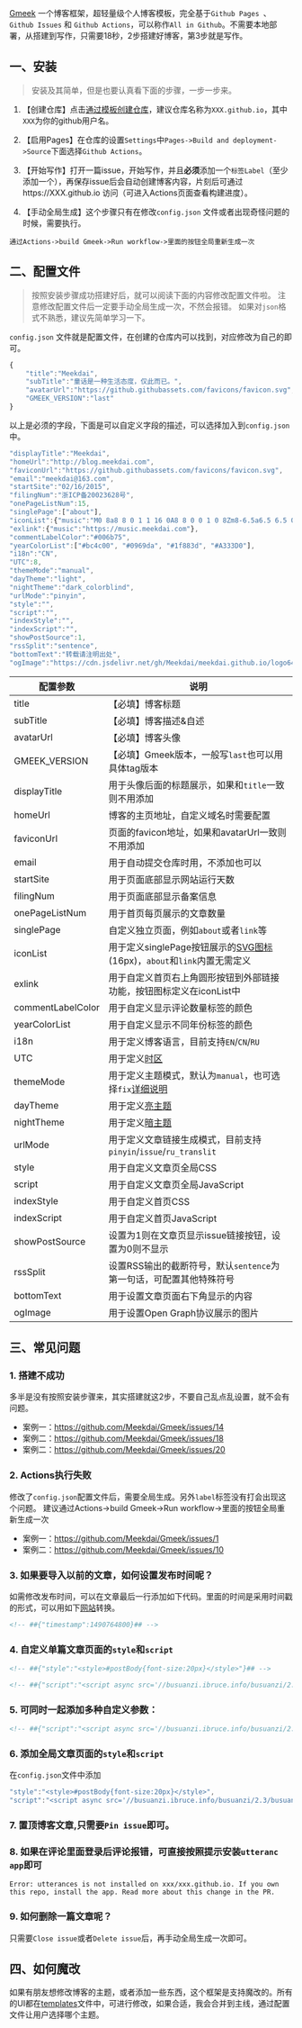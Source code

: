 [Gmeek](https://github.com/Meekdai/Gmeek) 一个博客框架，超轻量级个人博客模板，完全基于`Github Pages `、 `Github Issues` 和 `Github Actions`，可以称作`All in Github`。不需要本地部署，从搭建到写作，只需要18秒，2步搭建好博客，第3步就是写作。

## 一、安装
> 安装及其简单，但是也要认真看下面的步骤，一步一步来。
1. 【创建仓库】点击[通过模板创建仓库](https://github.com/new?template_name=Gmeek-template&template_owner=Meekdai)，建议仓库名称为`XXX.github.io`，其中`XXX`为你的github用户名。

2. 【启用Pages】在仓库的设置`Settings`中`Pages->Build and deployment->Source`下面选择`Github Actions`。

3. 【开始写作】打开一篇issue，开始写作，并且**必须**添加一个`标签Label`（至少添加一个），再保存issue后会自动创建博客内容，片刻后可通过https://XXX.github.io 访问（可进入Actions页面查看构建进度）。

5. 【手动全局生成】这个步骤只有在修改`config.json` 文件或者出现奇怪问题的时候，需要执行。
```P4
通过Actions->build Gmeek->Run workflow->里面的按钮全局重新生成一次
```

## 二、配置文件
> 按照安装步骤成功搭建好后，就可以阅读下面的内容修改配置文件啦。
> 注意修改配置文件后一定要手动全局生成一次，不然会报错。
> 如果对`json`格式不熟悉，建议先简单学习一下。

`config.json` 文件就是配置文件，在创建的仓库内可以找到，对应修改为自己的即可。
```javascript
{
    "title":"Meekdai",
    "subTitle":"童话是一种生活态度，仅此而已。",
    "avatarUrl":"https://github.githubassets.com/favicons/favicon.svg",
    "GMEEK_VERSION":"last"
}
```
以上是必须的字段，下面是可以自定义字段的描述，可以选择加入到`config.json`中。

```javascript
"displayTitle":"Meekdai",
"homeUrl":"http://blog.meekdai.com",
"faviconUrl":"https://github.githubassets.com/favicons/favicon.svg",
"email":"meekdai@163.com",
"startSite":"02/16/2015",
"filingNum":"浙ICP备20023628号",
"onePageListNum":15,
"singlePage":["about"],
"iconList":{"music":"M0 8a8 8 0 1 1 16 0A8 8 0 0 1 0 8Zm8-6.5a6.5 6.5 0 1 0 0 13 6.5 6.5 0 0 0 0-13Z"},
"exlink":{"music":"https://music.meekdai.com"},
"commentLabelColor":"#006b75",
"yearColorList":["#bc4c00", "#0969da", "#1f883d", "#A333D0"],
"i18n":"CN",
"UTC":8,
"themeMode":"manual",
"dayTheme":"light",
"nightTheme":"dark_colorblind",
"urlMode":"pinyin",
"style":"",
"script":"",
"indexStyle":"",
"indexScript":"",
"showPostSource":1,
"rssSplit":"sentence",
"bottomText":"转载请注明出处",
"ogImage":"https://cdn.jsdelivr.net/gh/Meekdai/meekdai.github.io/logo64.jpg",
```

| **配置参数**       | **说明** | 
|----------------|----------------|
| title | 【必填】博客标题 |
| subTitle | 【必填】博客描述&自述 |
| avatarUrl | 【必填】博客头像 |
| GMEEK_VERSION | 【必填】Gmeek版本，一般写`last`也可以用具体tag版本 |
| displayTitle | 用于头像后面的标题展示，如果和`title`一致则不用添加 |
| homeUrl | 博客的主页地址，自定义域名时需要配置 |
| faviconUrl | 页面的favicon地址，如果和avatarUrl一致则不用添加 |
| email | 用于自动提交仓库时用，不添加也可以 |
| startSite | 用于页面底部显示网站运行天数 |
| filingNum | 用于页面底部显示备案信息 |
| onePageListNum | 用于首页每页展示的文章数量 |
| singlePage | 自定义独立页面，例如`about`或者`link`等 |
| iconList | 用于定义singlePage按钮展示的[SVG图标](https://primer.style/foundations/icons/#16px) (16px)，`about`和`link`内置无需定义 |
| exlink | 用于自定义首页右上角圆形按钮到外部链接功能，按钮图标定义在iconList中 |
| commentLabelColor | 用于自定义显示评论数量标签的颜色 |
| yearColorList | 用于自定义显示不同年份标签的颜色 |
| i18n | 用于定义博客语言，目前支持`EN`/`CN`/`RU` |
| UTC | 用于定义[时区](https://en.wikipedia.org/wiki/List_of_UTC_offsets) |
| themeMode| 用于定义主题模式，默认为`manual`，也可选择`fix`[详细说明](https://blog.meekdai.com/post/Gmeek-liang-an-zhu-ti-pei-zhi-fang-shi.html) |
| dayTheme | 用于定义[亮主题](https://github.com/settings/appearance) |
| nightTheme | 用于定义[暗主题](https://github.com/settings/appearance) |
| urlMode | 用于定义文章链接生成模式，目前支持`pinyin`/`issue`/`ru_translit` |
| style | 用于自定义文章页全局CSS |
| script | 用于自定义文章页全局JavaScript |
| indexStyle | 用于自定义首页CSS |
| indexScript | 用于自定义首页JavaScript |
| showPostSource | 设置为1则在文章页显示issue链接按钮，设置为0则不显示 |
| rssSplit | 设置RSS输出的截断符号，默认`sentence`为第一句话，可配置其他特殊符号 |
| bottomText | 用于设置文章页面右下角显示的内容 |
| ogImage | 用于设置Open Graph协议展示的图片 |

## 三、常见问题
### 1. 搭建不成功
多半是没有按照安装步骤来，其实搭建就这2步，不要自己乱点乱设置，就不会有问题。
- 案例一：https://github.com/Meekdai/Gmeek/issues/14 
- 案例二：https://github.com/Meekdai/Gmeek/issues/18
- 案例二：https://github.com/Meekdai/Gmeek/issues/20

### 2. Actions执行失败
修改了`config.json`配置文件后，需要全局生成。另外`label`标签没有打会出现这个问题。
建议通过Actions->build Gmeek->Run workflow->里面的按钮全局重新生成一次
- 案例一：https://github.com/Meekdai/Gmeek/issues/1
- 案例二：https://github.com/Meekdai/Gmeek/issues/10

### 3. 如果要导入以前的文章，如何设置发布时间呢？ 
如需修改发布时间，可以在文章最后一行添加如下代码。里面的时间是采用时间戳的形式，可以用如下[网站](https://tool.lu/timestamp)转换。  
```html
<!-- ##{"timestamp":1490764800}## -->
```

### 4. 自定义单篇文章页面的`style`和`script`
```html
<!-- ##{"style":"<style>#postBody{font-size:20px}</style>"}## -->
```
```html
<!-- ##{"script":"<script async src='//busuanzi.ibruce.info/busuanzi/2.3/busuanzi.pure.mini.js'></script>"}## -->
```

### 5. 可同时一起添加多种自定义参数：  
```html
<!-- ##{"script":"<script async src='//busuanzi.ibruce.info/busuanzi/2.3/busuanzi.pure.mini.js'></script>","style":"<style>#postBody{font-size:20px}</style>","timestamp":1490764800}## -->
```

### 6. 添加全局文章页面的`style`和`script`
在`config.json`文件中添加
```javascript
"style":"<style>#postBody{font-size:20px}</style>",
"script":"<script async src='//busuanzi.ibruce.info/busuanzi/2.3/busuanzi.pure.mini.js'></script>",
```

### 7. 置顶博客文章,只需要`Pin issue`即可。

### 8. 如果在评论里面登录后评论报错，可直接按照提示安装`utteranc app`即可
```
Error: utterances is not installed on xxx/xxx.github.io. If you own this repo, install the app. Read more about this change in the PR.
```

### 9. 如何删除一篇文章呢？
只需要`Close issue`或者`Delete issue`后，再手动全局生成一次即可。

## 四、如何魔改
如果有朋友想修改博客的主题，或者添加一些东西，这个框架是支持魔改的。所有的UI都在[templates](https://github.com/Meekdai/Gmeek/tree/main/templates)文件中，可进行修改，如果合适，我会合并到主线，通过配置文件让用户选择哪个主题。
